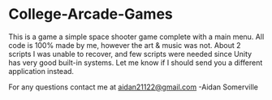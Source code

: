 # College-Arcade-Games
This is a game a simple space shooter game complete with a main menu. All code is 100% made by me, however the art & music was not.
About 2 scripts I was unable to recover, and few scripts were needed since Unity has very good built-in systems. Let me know if I should send you a different application instead.

For any questions contact me at aidan21122@gmail.com
-Aidan Somerville
